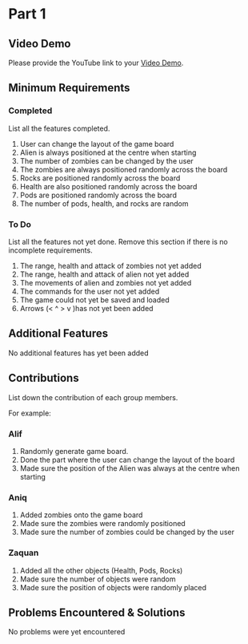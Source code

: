 # Part 1

## Video Demo

Please provide the YouTube link to your [Video Demo](https://youtu.be/AbsiGfw9auY).

## Minimum Requirements

### Completed

List all the features completed.

1. User can change the layout of the game board
2. Alien is always positioned at the centre when starting
3. The number of zombies can be changed by the user
4. The zombies are always positioned randomly across the board
5. Rocks are positioned randomly across the board
6. Health are also positioned randomly across the board
7. Pods are positioned randomly across the board
8. The number of pods, health, and rocks are random

### To Do

List all the features not yet done. Remove this section if there is no incomplete requirements.

1. The range, health and attack of zombies not yet added
2. The range, health and attack of alien not yet added
3. The movements of alien and zombies not yet added
4. The commands for the user not yet added
5. The game could not yet be saved and loaded
6. Arrows (< ^ > v )has not yet been added

## Additional Features

No additional features has yet been added

## Contributions

List down the contribution of each group members.

For example:

### Alif

1. Randomly generate game board.
2. Done the part where the user can change the layout of the board
3. Made sure the position of the Alien was always at the centre when starting

### Aniq

1. Added zombies onto the game board
2. Made sure the zombies were randomly positioned
3. Made sure the number of zombies could be changed by the user

### Zaquan

1. Added all the other objects (Health, Pods, Rocks)
2. Made sure the number of objects were random
3. Made sure the position of objects were randomly placed

## Problems Encountered & Solutions

No problems were yet encountered